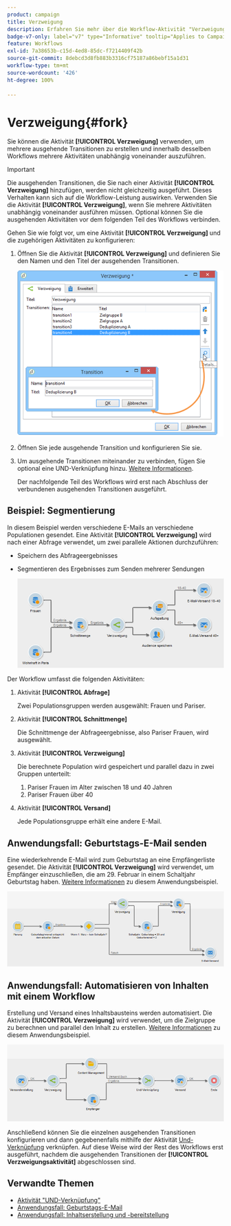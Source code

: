 ```yaml
---
product: campaign
title: Verzweigung
description: Erfahren Sie mehr über die Workflow-Aktivität "Verzweigung"
badge-v7-only: label="v7" type="Informative" tooltip="Applies to Campaign Classic v7 only"
feature: Workflows
exl-id: 7a38653b-c15d-4ed8-85dc-f7214409f42b
source-git-commit: 8debcd3d8fb883b3316cf75187a86bebf15a1d31
workflow-type: tm+mt
source-wordcount: '426'
ht-degree: 100%

---
```


# Verzweigung{#fork}



Sie können die Aktivität **[!UICONTROL Verzweigung]** verwenden, um mehrere ausgehende Transitionen zu erstellen und innerhalb desselben Workflows mehrere Aktivitäten unabhängig voneinander auszuführen.

>[!IMPORTANT]
>
>Die ausgehenden Transitionen, die Sie nach einer Aktivität **[!UICONTROL Verzweigung]** hinzufügen, werden nicht gleichzeitig ausgeführt. Dieses Verhalten kann sich auf die Workflow-Leistung auswirken. Verwenden Sie die Aktivität **[!UICONTROL Verzweigung]**, wenn Sie mehrere Aktivitäten unabhängig voneinander ausführen müssen. Optional können Sie die ausgehenden Aktivitäten vor dem folgenden Teil des Workflows verbinden.

Gehen Sie wie folgt vor, um eine Aktivität **[!UICONTROL Verzweigung]** und die zugehörigen Aktivitäten zu konfigurieren:

1. Öffnen Sie die Aktivität **[!UICONTROL Verzweigung]** und definieren Sie den Namen und den Titel der ausgehenden Transitionen.

   ![](assets/s_user_segmentation_fork.png)

1. Öffnen Sie jede ausgehende Transition und konfigurieren Sie sie.
1. Um ausgehende Transitionen miteinander zu verbinden, fügen Sie optional eine UND-Verknüpfung hinzu. [Weitere Informationen](and-join.md).

   Der nachfolgende Teil des Workflows wird erst nach Abschluss der verbundenen ausgehenden Transitionen ausgeführt.

## Beispiel: Segmentierung

In diesem Beispiel werden verschiedene E-Mails an verschiedene Populationen gesendet. Eine Aktivität **[!UICONTROL Verzweigung]** wird nach einer Abfrage verwendet, um zwei parallele Aktionen durchzuführen:

* Speichern des Abfrageergebnisses
* Segmentieren des Ergebnisses zum Senden mehrerer Sendungen

   ![Die Verzweigung folgt der Schnittmenge aus zwei Abfragen und vorangehenden Aktivitäten zur Listen-Update- und Aufspaltungsaktivität.](assets/wkf_fork_example.png)

Der Workflow umfasst die folgenden Aktivitäten:

1. Aktivität **[!UICONTROL Abfrage]**

   Zwei Populationsgruppen werden ausgewählt: Frauen und Pariser. 

1. Aktivität **[!UICONTROL Schnittmenge]**

   Die Schnittmenge der Abfrageergebnisse, also Pariser Frauen, wird ausgewählt.

1. Aktivität **[!UICONTROL Verzweigung]**

   Die berechnete Population wird gespeichert und parallel dazu in zwei Gruppen unterteilt:

   1. Pariser Frauen im Alter zwischen 18 und 40 Jahren
   1. Pariser Frauen über 40

1. Aktivität **[!UICONTROL Versand]**

   Jede Populationsgruppe erhält eine andere E-Mail.

## Anwendungsfall: Geburtstags-E-Mail senden

Eine wiederkehrende E-Mail wird zum Geburtstag an eine Empfängerliste gesendet. Die Aktivität **[!UICONTROL Verzweigung]** wird verwendet, um Empfänger einzuschließen, die am 29. Februar in einem Schaltjahr Geburtstag haben. [Weitere Informationen](sending-a-birthday-email.md) zu diesem Anwendungsbeispiel.

![Die Verzweigung folgt einer Testaktivität und geht zwei Abfrageaktivitäten voraus.](assets/birthday-workflow_usecase_1.png)

## Anwendungsfall: Automatisieren von Inhalten mit einem Workflow

Erstellung und Versand eines Inhaltsbausteins werden automatisiert. Die Aktivität **[!UICONTROL Verzweigung]** wird verwendet, um die Zielgruppe zu berechnen und parallel den Inhalt zu erstellen. [Weitere Informationen](../../delivery/using/automating-via-workflows.md#creating-the-delivery-and-its-content) zu diesem Anwendungsbeispiel.

![Die Verzweigung folgt einer Versandaktivität und geht einer Abfrage- und einer Content-Management-Aktivität voraus, die beide durch eine UND-Verknüpfung verbunden werden.](../../delivery/using/assets/d_ncs_content_workflow10.png)

Anschließend können Sie die einzelnen ausgehenden Transitionen konfigurieren und dann gegebenenfalls mithilfe der Aktivität [Und-Verknüpfung](and-join.md) verknüpfen. Auf diese Weise wird der Rest des Workflows erst ausgeführt, nachdem die ausgehenden Transitionen der **[!UICONTROL Verzweigungsaktivität]** abgeschlossen sind.

## Verwandte Themen

* [Aktivität &quot;UND-Verknüpfung&quot;](and-join.md)
* [Anwendungsfall: Geburtstags-E-Mail](sending-a-birthday-email.md)
* [Anwendungsfall: Inhaltserstellung und -bereitstellung](../../delivery/using/automating-via-workflows.md#creating-the-delivery-and-its-content)